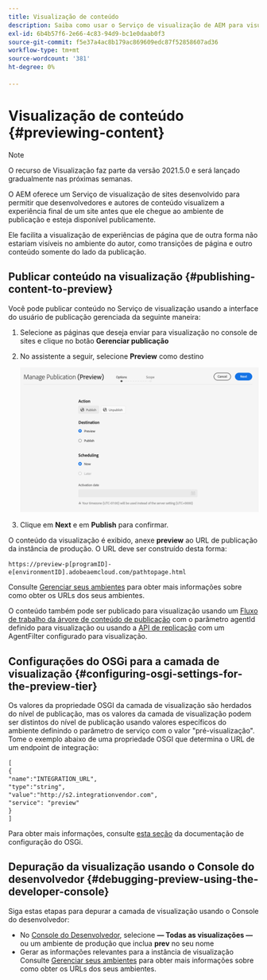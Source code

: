 ```yaml
---
title: Visualização de conteúdo
description: Saiba como usar o Serviço de visualização de AEM para visualizar o conteúdo antes de entrar no ar.
exl-id: 6b4b57f6-2e66-4c83-94d9-bc1e0daab0f3
source-git-commit: f5e37a4ac8b179ac869609edc87f52858607ad36
workflow-type: tm+mt
source-wordcount: '381'
ht-degree: 0%

---
```


# Visualização de conteúdo {#previewing-content}

>[!NOTE]
>
>O recurso de Visualização faz parte da versão 2021.5.0 e será lançado gradualmente nas próximas semanas.

O AEM oferece um Serviço de visualização de sites desenvolvido para permitir que desenvolvedores e autores de conteúdo visualizem a experiência final de um site antes que ele chegue ao ambiente de publicação e esteja disponível publicamente.

Ele facilita a visualização de experiências de página que de outra forma não estariam visíveis no ambiente do autor, como transições de página e outro conteúdo somente do lado da publicação.

## Publicar conteúdo na visualização {#publishing-content-to-preview}

Você pode publicar conteúdo no Serviço de visualização usando a interface do usuário de publicação gerenciada da seguinte maneira:

1. Selecione as páginas que deseja enviar para visualização no console de sites e clique no botão **Gerenciar publicação**
1. No assistente a seguir, selecione **Preview** como destino

   ![publicação gerenciada](/help/sites-cloud/authoring/assets/previewmanagedpublication.png)

1. Clique em **Next** e em **Publish** para confirmar.

O conteúdo da visualização é exibido, anexe **preview** ao URL de publicação da instância de produção. O URL deve ser construído desta forma:

```
https://preview-p[programID]-e[environmentID].adobeaemcloud.com/pathtopage.html
```

Consulte [Gerenciar seus ambientes](https://experienceleague.adobe.com/docs/experience-manager-cloud-manager/using/how-to-use/manage-your-environment.html?lang=en) para obter mais informações sobre como obter os URLs dos seus ambientes.

O conteúdo também pode ser publicado para visualização usando um [Fluxo de trabalho da árvore de conteúdo de publicação](https://experienceleague.adobe.com/docs/experience-manager-cloud-service/operations/replication.html?lang=en#publish-content-tree-workflow) com o parâmetro agentId definido para visualização ou usando a [API de replicação](/help/operations/replication.md#replication-api) com um AgentFilter configurado para visualização.

## Configurações do OSGi para a camada de visualização {#configuring-osgi-settings-for-the-preview-tier}

Os valores da propriedade OSGI da camada de visualização são herdados do nível de publicação, mas os valores da camada de visualização podem ser distintos do nível de publicação usando valores específicos do ambiente definindo o parâmetro de serviço com o valor &quot;pré-visualização&quot;. Tome o exemplo abaixo de uma propriedade OSGI que determina o URL de um endpoint de integração:

```
[
{
"name":"INTEGRATION_URL",
"type":"string",
"value":"http://s2.integrationvendor.com",
"service": "preview"
}
]
```

Para obter mais informações, consulte [esta seção](/help/implementing/deploying/configuring-osgi.md#author-vs-publish-configuration) da documentação de configuração do OSGi.

## Depuração da visualização usando o Console do desenvolvedor {#debugging-preview-using-the-developer-console}

Siga estas etapas para depurar a camada de visualização usando o Console do desenvolvedor:

* No [Console do Desenvolvedor](/help/implementing/developing/introduction/development-guidelines.md#aem-as-a-cloud-service-development-tools), selecione **— Todas as visualizações —** ou um ambiente de produção que inclua **prev** no seu nome
* Gerar as informações relevantes para a instância de visualização
Consulte [Gerenciar seus ambientes](https://experienceleague.adobe.com/docs/experience-manager-cloud-manager/using/how-to-use/manage-your-environment.html?lang=en) para obter mais informações sobre como obter os URLs dos seus ambientes.
